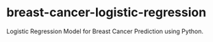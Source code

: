 # breast-cancer-logistic-regression
Logistic Regression Model for Breast Cancer Prediction using Python.
